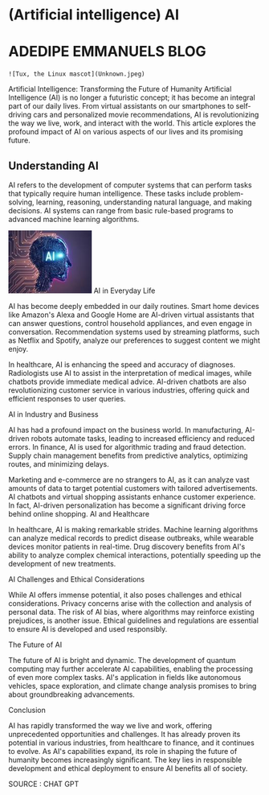 # (Artificial intelligence) AI

  # ADEDIPE EMMANUELS BLOG 
    ![Tux, the Linux mascot](Unknown.jpeg)


 Artificial Intelligence: Transforming the Future of Humanity
Artificial Intelligence (AI) is no longer a futuristic concept; it has become an integral part of our daily lives. From virtual assistants on our smartphones to self-driving cars and personalized movie recommendations, AI is revolutionizing the way we live, work, and interact with the world. This article explores the profound impact of AI on various aspects of our lives and its promising future.

## Understanding AI

AI refers to the development of computer systems that can perform tasks that typically require human intelligence. These tasks include problem-solving, learning, reasoning, understanding natural language, and making decisions. AI systems can range from basic rule-based programs to advanced machine learning algorithms.

![Tux, the Linux mascot](Unknown-1.jpeg)
AI in Everyday Life

AI has become deeply embedded in our daily routines. Smart home devices like Amazon's Alexa and Google Home are AI-driven virtual assistants that can answer questions, control household appliances, and even engage in conversation. Recommendation systems used by streaming platforms, such as Netflix and Spotify, analyze our preferences to suggest content we might enjoy.

In healthcare, AI is enhancing the speed and accuracy of diagnoses. Radiologists use AI to assist in the interpretation of medical images, while chatbots provide immediate medical advice. AI-driven chatbots are also revolutionizing customer service in various industries, offering quick and efficient responses to user queries.

AI in Industry and Business

AI has had a profound impact on the business world. In manufacturing, AI-driven robots automate tasks, leading to increased efficiency and reduced errors. In finance, AI is used for algorithmic trading and fraud detection. Supply chain management benefits from predictive analytics, optimizing routes, and minimizing delays.

Marketing and e-commerce are no strangers to AI, as it can analyze vast amounts of data to target potential customers with tailored advertisements. AI chatbots and virtual shopping assistants enhance customer experience. In fact, AI-driven personalization has become a significant driving force behind online shopping.
AI and Healthcare

In healthcare, AI is making remarkable strides. Machine learning algorithms can analyze medical records to predict disease outbreaks, while wearable devices monitor patients in real-time. Drug discovery benefits from AI's ability to analyze complex chemical interactions, potentially speeding up the development of new treatments.

AI Challenges and Ethical Considerations

While AI offers immense potential, it also poses challenges and ethical considerations. Privacy concerns arise with the collection and analysis of personal data. The risk of AI bias, where algorithms may reinforce existing prejudices, is another issue. Ethical guidelines and regulations are essential to ensure AI is developed and used responsibly.

The Future of AI

The future of AI is bright and dynamic. The development of quantum computing may further accelerate AI capabilities, enabling the processing of even more complex tasks. AI's application in fields like autonomous vehicles, space exploration, and climate change analysis promises to bring about groundbreaking advancements.

Conclusion

AI has rapidly transformed the way we live and work, offering unprecedented opportunities and challenges. It has already proven its potential in various industries, from healthcare to finance, and it continues to evolve. As AI's capabilities expand, its role in shaping the future of humanity becomes increasingly significant. The key lies in responsible development and ethical deployment to ensure AI benefits all of society.

SOURCE : CHAT GPT 
